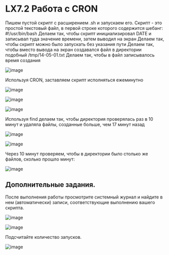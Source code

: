 <h1> LX7.2 Работа с CRON </h1>

Пишем пустой скрипт с расширением .sh и запускаем его. Скрипт - это простой текстовый файл, в первой строке которого содержится шебанг: #!/usr/bin/bash
Делаем так, чтобы скрипт инициализировал DATE и записывал туда значение времени, затем выводил на экран
Делаем так, чтобы скрипт можно было запускать без указания пути
Делаем так, чтобы вместо вывода на экран создавался файл в директории подобный /tmp/14-05-01.txt
Делаем так, чтобы в файл записывалось время создания

![image](https://user-images.githubusercontent.com/94931275/176261518-959454d6-318b-4e2d-99e9-c7a59a6dc3e2.png)

Используя CRON, заставляем скрипт исполняться ежеминутно

![image](https://user-images.githubusercontent.com/94931275/176261760-5baedce4-d9da-45ea-980d-bd686f43d65e.png)
 
![image](https://user-images.githubusercontent.com/94931275/176261901-16aae710-5e1b-44ef-8bce-f27db687edb2.png)

![image](https://user-images.githubusercontent.com/94931275/176262000-51c0430b-d2b0-488a-99db-078b72161958.png)


Используя find делаем так, чтобы директория проверялась раз в 10 минут и удаляла файлы, созданные больше, чем 17 минут назад

![image](https://user-images.githubusercontent.com/94931275/176262586-fdc34015-94d6-42a3-95aa-bae4bc2c1a67.png)

![image](https://user-images.githubusercontent.com/94931275/176262930-74959a28-6959-47b4-9ab5-62cc62a2f8db.png)

Через 10 минут проверяем, чтобы в директории было столько же файлов, сколько прошло минут:

![image](https://user-images.githubusercontent.com/94931275/176263047-7ec70b6d-6971-46a7-8db1-f39ec5867f43.png)

<h2> Дополнительные задания. </h2>

После выполнения работы просмотрите системный журнал и найдите в нем (автоматически) записи, соответствующие выполнению вашего скрипта.

![image](https://user-images.githubusercontent.com/94931275/176263560-51e37268-7b75-41b1-9d9f-dcd8b9ab0e2e.png)

![image](https://user-images.githubusercontent.com/94931275/176263663-beaec8ff-599c-41b0-b252-259cedcacf4d.png)

Подсчитайте количество запусков.

![image](https://user-images.githubusercontent.com/94931275/176263812-23760853-b31d-4ad4-9e15-5ca22fe654ab.png)
 


 

 

